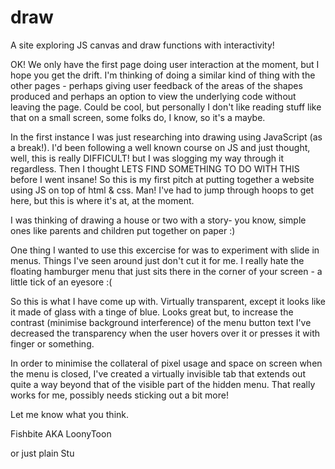 # draw
A site exploring JS canvas and draw functions with interactivity!

OK! We only have the first page doing user interaction at the moment, but I hope you get the drift. I'm thinking of doing a similar kind of thing with the other pages - perhaps giving user feedback of the areas of the shapes produced and perhaps an option to view the underlying code without leaving the page. Could be cool, but personally I don't like reading stuff like that on a small screen, some folks do, I know, so it's a maybe.

In the first instance I was just researching into drawing using JavaScript (as a break!). I'd been following a well known course on JS and just thought, well, this is really DIFFICULT! but I was slogging my way through it regardless. Then I thought LETS FIND SOMETHING TO DO WITH THIS before I went insane! So this is my first pitch at putting together a website using JS on top of html & css. Man! I've had to jump through hoops to get here, but this is where it's at, at the moment.

I was thinking of drawing a house or two with a story- you know, simple ones like parents and children put together on paper :)

One thing I wanted to use this excercise for was to experiment with slide in menus. Things I've seen around just don't cut it for me. I really hate the floating hamburger menu that just sits there in the corner of your screen - a little tick of an eyesore :(

So this is what I have come up with. Virtually transparent, except it looks like it made of glass with a tinge of blue. Looks great but, to increase the contrast (minimise background interference) of the menu button text I've decreased the transparency when the user hovers over it or presses it with finger or something.

In order to minimise the collateral of pixel usage and space on screen when the menu is closed, I've created a virtually invisible tab that extends out quite a way beyond that of the visible part of the hidden menu. That really works for me, possibly needs sticking out a bit more!

Let me know what you think.

Fishbite AKA LoonyToon

or just plain Stu
